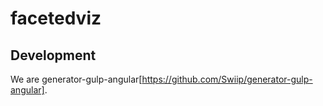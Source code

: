# facetedviz


## Development

We are generator-gulp-angular[https://github.com/Swiip/generator-gulp-angular].

